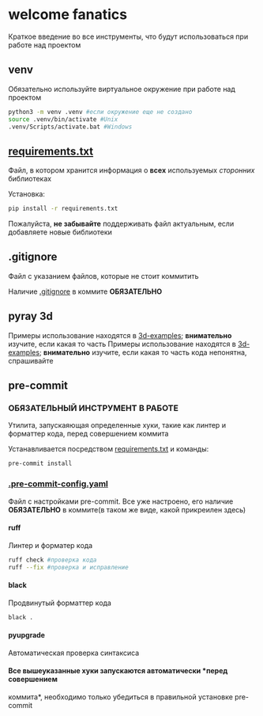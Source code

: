 # welcome fanatics

Краткое введение во все инструменты, что будут использоваться при работе над проектом

## venv

Обязательно используйте виртуальное окружение при работе над проектом

```bash
python3 -m venv .venv #если окружение еще не создано
source .venv/bin/activate #Unix
.venv/Scripts/activate.bat #Windows
```

## [requirements.txt](requirements.txt)

Файл, в котором хранится информация о **всех** используемых *сторонних* библиотеках

Установка:

```bash
pip install -r requirements.txt
```

Пожалуйста, **не забывайте** поддерживать файл актуальным, если добавляете новые библиотеки

## .gitignore

Файл с указанием файлов, которые не стоит коммитить

Наличие [.gitignore](.gitignore) в коммите **ОБЯЗАТЕЛЬНО**

## pyray 3d

Примеры использование находятся в [3d-examples](3d-examples);  **внимательно** изучите, если какая то часть
Примеры использование находятся в [3d-examples](3d-examples);  **внимательно** изучите, если какая то часть
кода непонятна, спрашивайте

## pre-commit

### ОБЯЗАТЕЛЬНЫЙ ИНСТРУМЕНТ В РАБОТЕ

Утилита, запускаяющая определенные хуки, такие как линтер и форматтер кода, перед совершением коммита

Устанавливается посредством [requirements.txt](requirements.txt) и команды:

```bash
pre-commit install
```

### [.pre-commit-config.yaml](.pre-commit-config.yaml)

Файл с настройками pre-commit. Все уже настроено, его наличие **ОБЯЗАТЕЛЬНО** в коммите(в таком же виде, какой
прикреилен здесь)

#### ruff

Линтер и форматер кода

```bash
ruff check #проверка кода
ruff --fix #проверка и исправление
```

#### black

Продвинутый форматтер кода

```bash
black .
```

#### pyupgrade

Автоматическая проверка синтаксиса

#### Все вышеуказанные хуки запускаются автоматически *перед совершением

коммита*, необходимо только убедиться в правильной установке pre-commit

